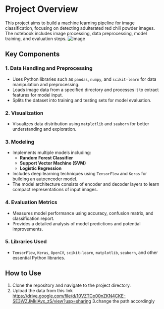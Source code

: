 # Project Overview

This project aims to build a machine learning pipeline for image classification, focusing on detecting adulterated red chili powder images. The notebook includes image processing, data preprocessing, model training, and evaluation steps.
![image](https://github.com/user-attachments/assets/0c15c9f5-4f9d-4d92-8260-3d20e2bf9232)


## Key Components

### 1. **Data Handling and Preprocessing**
- Uses Python libraries such as `pandas`, `numpy`, and `scikit-learn` for data manipulation and preprocessing.
- Loads image data from a specified directory and processes it to extract features for model input.
- Splits the dataset into training and testing sets for model evaluation.

### 2. **Visualization**
- Visualizes data distribution using `matplotlib` and `seaborn` for better understanding and exploration.

### 3. **Modeling**
- Implements multiple models including:
  - **Random Forest Classifier**
  - **Support Vector Machine (SVM)**
  - **Logistic Regression**
- Includes deep learning techniques using `TensorFlow` and `Keras` for building an autoencoder model.
- The model architecture consists of encoder and decoder layers to learn compact representations of input images.

### 4. **Evaluation Metrics**
- Measures model performance using accuracy, confusion matrix, and classification report.
- Provides a detailed analysis of model predictions and potential improvements.

### 5. **Libraries Used**
- `TensorFlow`, `Keras`, `OpenCV`, `scikit-learn`, `matplotlib`, `seaborn`, and other essential Python libraries.


## How to Use
1. Clone the repository and navigate to the project directory.
2. Upload the data from this link https://drive.google.com/file/d/10VZTCo00nZKN4CKE-SE3WZJMkIAvx_zS/view?usp=sharing
3.change the path accordingly
